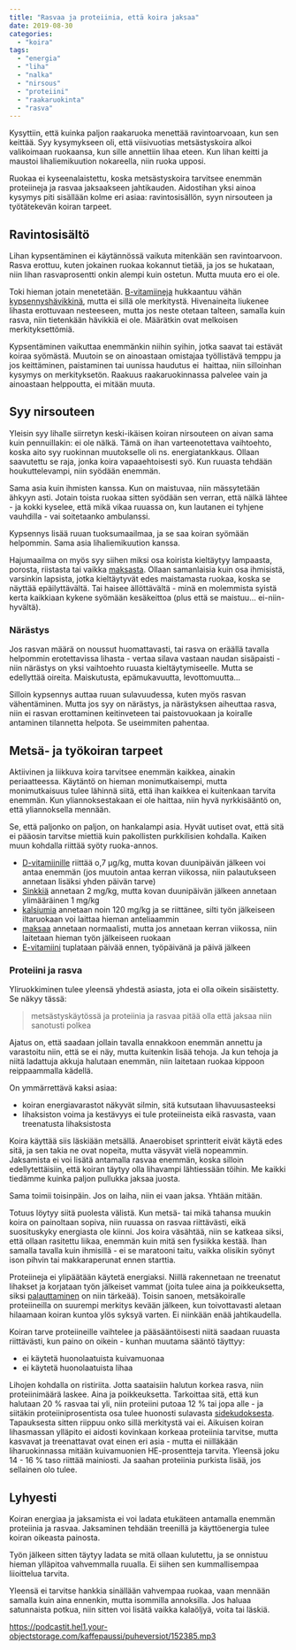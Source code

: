 ```yaml
---
title: "Rasvaa ja proteiinia, että koira jaksaa"
date: 2019-08-30
categories: 
  - "koira"
tags: 
  - "energia"
  - "liha"
  - "nalka"
  - "nirsous"
  - "proteiini"
  - "raakaruokinta"
  - "rasva"
---
```


Kysyttiin, että kuinka paljon raakaruoka menettää ravintoarvoaan, kun sen keittää. Syy kysymykseen oli, että viisivuotias metsästyskoira alkoi valikoimaan ruokaansa, kun sille annettiin lihaa eteen. Kun lihan keitti ja maustoi lihaliemikuution nokareella, niin ruoka upposi.

<!--more-->

Ruokaa ei kyseenalaistettu, koska metsästyskoira tarvitsee enemmän proteiineja ja rasvaa jaksaakseen jahtikauden. Aidostihan yksi ainoa kysymys piti sisällään kolme eri asiaa: ravintosisällön, syyn nirsouteen ja työtätekevän koiran tarpeet.

## Ravintosisältö

Lihan kypsentäminen ei käytännössä vaikuta mitenkään sen ravintoarvoon. Rasva erottuu, kuten jokainen ruokaa kokannut tietää, ja jos se hukataan, niin lihan rasvaprosentti onkin alempi kuin ostetun. Mutta muuta ero ei ole.

Toki hieman jotain menetetään. [B-vitamiineja](https://www.katiska.eu/tieto/b-vitamiinit/b-vitamiinit-lyhyesti/) hukkaantuu vähän [kypsennyshävikkinä](https://www.katiska.eu/tieto/koira-tarve-vitamiini/vitamiinien-havikki-kuumennuksessa/), mutta ei sillä ole merkitystä. Hivenaineita liukenee lihasta erottuvaan nesteeseen, mutta jos neste otetaan talteen, samalla kuin rasva, niin tietenkään hävikkiä ei ole. Määrätkin ovat melkoisen merkityksettömiä.

Kypsentäminen vaikuttaa enemmänkin niihin syihin, jotka saavat tai estävät koiraa syömästä. Muutoin se on ainoastaan omistajaa työllistävä temppu ja jos keittäminen, paistaminen tai uunissa haudutus ei  haittaa, niin silloinhan kysymys on merkityksetön. Raakuus raakaruokinnassa palvelee vain ja ainoastaan helppoutta, ei mitään muuta.

## Syy nirsouteen

Yleisin syy lihalle siirretyn keski-ikäisen koiran nirsouteen on aivan sama kuin pennuillakin: ei ole nälkä. Tämä on ihan varteenotettava vaihtoehto, koska aito syy ruokinnan muutokselle oli ns. energiatankkaus. Ollaan saavutettu se raja, jonka koira vapaaehtoisesti syö. Kun ruuasta tehdään houkuttelevampi, niin syödään enemmän.

Sama asia kuin ihmisten kanssa. Kun on maistuvaa, niin mässytetään ähkyyn asti. Jotain toista ruokaa sitten syödään sen verran, että nälkä lähtee - ja kokki kyselee, että mikä vikaa ruuassa on, kun lautanen ei tyhjene vauhdilla - vai soitetaanko ambulanssi.

Kypsennys lisää ruuan tuoksumaailmaa, ja se saa koiran syömään helpommin. Sama asia lihaliemikuution kanssa.

Hajumaailma on myös syy siihen miksi osa koirista kieltäytyy lampaasta, porosta, riistasta tai vaikka [maksasta](https://www.katiska.eu/infokortit/info-raaka-aineet/maksa-koiran-ruokana/). Ollaan samanlaisia kuin osa ihmisistä, varsinkin lapsista, jotka kieltäytyvät edes maistamasta ruokaa, koska se näyttää epäilyttävältä. Tai haisee ällöttävältä - minä en molemmista syistä kerta kaikkiaan kykene syömään kesäkeittoa (plus että se maistuu... ei-niin-hyvältä).

### Närästys

Jos rasvan määrä on noussut huomattavasti, tai rasva on eräällä tavalla helpommin erotettavissa lihasta - vertaa silava vastaan naudan sisäpaisti - niin närästys on yksi vaihtoehto ruuasta kieltäytymiseelle. Mutta se edellyttää oireita. Maiskutusta, epämukavuutta, levottomuutta...

Silloin kypsennys auttaa ruuan sulavuudessa, kuten myös rasvan vähentäminen. Mutta jos syy on närästys, ja närästyksen aiheuttaa rasva, niin ei rasvan erottaminen keitinveteen tai paistovuokaan ja koiralle antaminen tilannetta helpota. Se useimmiten pahentaa.

## Metsä- ja työkoiran tarpeet

Aktiivinen ja liikkuva koira tarvitsee enemmän kaikkea, ainakin periaatteessa. Käytäntö on hieman monimutkaisempi, mutta monimutkaisuus tulee lähinnä siitä, että ihan kaikkea ei kuitenkaan tarvita enemmän. Kun yliannoksestakaan ei ole haittaa, niin hyvä nyrkkisääntö on, että yliannoksella mennään.

Se, että paljonko on paljon, on hankalampi asia. Hyvät uutiset ovat, että sitä ei pääosin tarvitse miettiä kuin pakollisten purkkilisien kohdalla. Kaiken muun kohdalla riittää syöty ruoka-annos.

- [D-vitamiinille](https://www.katiska.eu/tieto/koira-tarve-vitamiini/d-vitamiini-koiralle/) riittää o,7 µg/kg, mutta kovan duunipäivän jälkeen voi antaa enemmän (jos muutoin antaa kerran viikossa, niin palautukseen annetaan lisäksi yhden päivän tarve)
- [Sinkkiä](https://www.katiska.eu/tieto/koira-tarve-mineraali/sinkki-valokeilassa/) annetaan 2 mg/kg, mutta kovan duunipäivän jälkeen annetaan ylimääräinen 1 mg/kg
- [kalsiumia](https://www.katiska.eu/infokortit/info-mineraalit/koira-ja-kalsium/) annetaan noin 120 mg/kg ja se riittänee, silti työn jälkeiseen iltaruokaan voi laittaa hieman anteliaammin
- [maksaa](https://www.katiska.eu/infokortit/info-raaka-aineet/maksa-koiran-ruokana/) annetaan normaalisti, mutta jos annetaan kerran viikossa, niin laitetaan hieman työn jälkeiseen ruokaan
- [E-vitamiini](https://www.katiska.eu/tieto/koira-tarve-vitamiini/e-vitamiini-ja-koira/) tuplataan päivää ennen, työpäivänä ja päivä jälkeen

### Proteiini ja rasva

Yliruokkiminen tulee yleensä yhdestä asiasta, jota ei olla oikein sisäistetty. Se näkyy tässä:

> metsästyskäytössä ja proteiinia ja rasvaa pitää olla että jaksaa niin sanotusti polkea

Ajatus on, että saadaan jollain tavalla ennakkoon enemmän annettu ja varastoitu niin, että se ei näy, mutta kuitenkin lisää tehoja. Ja kun tehoja ja niitä ladattuja akkuja halutaan enemmän, niin laitetaan ruokaa kippoon reippaammalla kädellä.

On ymmärrettävä kaksi asiaa:

- koiran energiavarastot näkyvät silmin, sitä kutsutaan lihavuusasteeksi
- lihaksiston voima ja kestävyys ei tule proteiineista eikä rasvasta, vaan treenatusta lihaksistosta

Koira käyttää siis läskiään metsällä. Anaerobiset sprintterit eivät käytä edes sitä, ja sen takia ne ovat nopeita, mutta väsyvät vielä nopeammin. Jaksamista ei voi lisätä antamalla rasvaa enemmän, koska silloin edellytettäisiin, että koiran täytyy olla lihavampi lähtiessään töihin. Me kaikki tiedämme kuinka paljon pullukka jaksaa juosta.

Sama toimii toisinpäin. Jos on laiha, niin ei vaan jaksa. Yhtään mitään.

Totuus löytyy siitä puolesta välistä. Kun metsä- tai mikä tahansa muukin koira on painoltaan sopiva, niin ruuassa on rasvaa riittävästi, eikä suosituskyky energiasta ole kiinni. Jos koira väsähtää, niin se katkeaa siksi, että ollaan rasitettu liikaa, enemmän kuin mitä sen fysiikka kestää. Ihan samalla tavalla kuin ihmisillä - ei se maratooni taitu, vaikka olisikin syönyt ison pihvin tai makkaraperunat ennen starttia.

Proteiineja ei ylipäätään käytetä energiaksi. Niillä rakennetaan ne treenatut lihakset ja korjataan työn jälkeiset vammat (joita tulee aina ja poikkeuksetta, siksi [palauttaminen](https://www.katiska.eu/tieto/palauttaminen/urheileva-koira-ja-palauttaminen/) on niin tärkeää). Toisin sanoen, metsäkoiralle proteiineilla on suurempi merkitys kevään jälkeen, kun toivottavasti aletaan hilaamaan koiran kuntoa ylös syksyä varten. Ei niinkään enää jahtikaudella.

Koiran tarve proteiineille vaihtelee ja pääsääntöisesti niitä saadaan ruuasta riittävästi, kun paino on oikein - kunhan muutama sääntö täyttyy:

- ei käytetä huonolaatuista kuivamuonaa
- ei käytetä huonolaatuista lihaa

Lihojen kohdalla on ristiriita. Jotta saataisiin halutun korkea rasva, niin proteiinimäärä laskee. Aina ja poikkeuksetta. Tarkoittaa sitä, että kun halutaan 20 % rasvaa tai yli, niin proteiini putoaa 12 % tai jopa alle - ja siitäkin proteiiniprosentista osa tulee huonosti sulavasta [sidekudoksesta](https://www.katiska.eu/tieto/koira-raakaruokinta-raaka-aineet/sidekudos-kollageeni-ja-gelatiini/). Tapauksesta sitten riippuu onko sillä merkitystä vai ei. Aikuisen koiran lihasmassan ylläpito ei aidosti kovinkaan korkeaa proteiinia tarvitse, mutta kasvavat ja treenattavat ovat einen eri asia - mutta ei niilläkään liharuokinnassa mitään kuivamuonien HE-prosentteja tarvita. Yleensä joku 14 - 16 % taso riittää mainiosti. Ja saahan proteiinia purkista lisää, jos sellainen olo tulee.

## Lyhyesti

Koiran energiaa ja jaksamista ei voi ladata etukäteen antamalla enemmän proteiinia ja rasvaa. Jaksaminen tehdään treenillä ja käyttöenergia tulee koiran oikeasta painosta.

Työn jälkeen sitten täytyy ladata se mitä ollaan kulutettu, ja se onnistuu hieman ylläpitoa vahvemmalla ruualla. Ei siihen sen kummallisempaa liioittelua tarvita.

Yleensä ei tarvitse hankkia sinällään vahvempaa ruokaa, vaan mennään samalla kuin aina ennenkin, mutta isommilla annoksilla. Jos haluaa satunnaista potkua, niin sitten voi lisätä vaikka kalaöljyä, voita tai läskiä.

https://podcastit.hel1.your-objectstorage.com/kaffepaussi/puheversiot/152385.mp3
